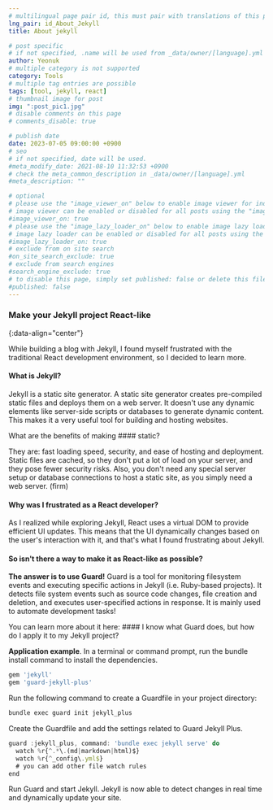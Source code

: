 ```yaml
---
# multilingual page pair id, this must pair with translations of this page. (This name must be unique)
lng_pair: id_About_Jekyll
title: About jekyll

# post specific
# if not specified, .name will be used from _data/owner/[language].yml
author: Yeonuk
# multiple category is not supported
category: Tools
# multiple tag entries are possible
tags: [tool, jekyll, react]
# thumbnail image for post
img: ":post_pic1.jpg"
# disable comments on this page
# comments_disable: true

# publish date
date: 2023-07-05 09:00:00 +0900
# seo
# if not specified, date will be used.
#meta_modify_date: 2021-08-10 11:32:53 +0900
# check the meta_common_description in _data/owner/[language].yml
#meta_description: ""

# optional
# please use the "image_viewer_on" below to enable image viewer for individual pages or posts (_posts/ or [language]/_posts folders).
# image viewer can be enabled or disabled for all posts using the "image_viewer_posts: true" setting in _data/conf/main.yml.
#image_viewer_on: true
# please use the "image_lazy_loader_on" below to enable image lazy loader for individual pages or posts (_posts/ or [language]/_posts folders).
# image lazy loader can be enabled or disabled for all posts using the "image_lazy_loader_posts: true" setting in _data/conf/main.yml.
#image_lazy_loader_on: true
# exclude from on site search
#on_site_search_exclude: true
# exclude from search engines
#search_engine_exclude: true
# to disable this page, simply set published: false or delete this file
#published: false
---
```


<!-- outline-start -->

### Make your Jekyll project React-like

{:data-align="center"}

<!-- outline-end -->

While building a blog with Jekyll, I found myself frustrated with the traditional React development environment, so I decided to learn more.

#### What is Jekyll?

Jekyll is a static site generator. A static site generator creates pre-compiled static files and deploys them on a web server. It doesn't use any dynamic elements like server-side scripts or databases to generate dynamic content. This makes it a very useful tool for building and hosting websites.

What are the benefits of making #### static?

They are: fast loading speed, security, and ease of hosting and deployment.
Static files are cached, so they don't put a lot of load on your server, and they pose fewer security risks. Also, you don't need any special server setup or database connections to host a static site, as you simply need a web server. (firm)

#### Why was I frustrated as a React developer?

As I realized while exploring Jekyll, React uses a virtual DOM to provide efficient UI updates.
This means that the UI dynamically changes based on the user's interaction with it, and that's what I found frustrating about Jekyll.

#### So isn't there a way to make it as React-like as possible?

**The answer is to use Guard!**
Guard is a tool for monitoring filesystem events and executing specific actions in Jekyll (i.e. Ruby-based projects).
It detects file system events such as source code changes, file creation and deletion, and executes user-specified actions in response.
It is mainly used to automate development tasks!

You can learn more about it here: #### I know what Guard does, but how do I apply it to my Jekyll project?

**Application example**.
In a terminal or command prompt, run the bundle install command to install the dependencies.

```javascript
gem 'jekyll'
gem 'guard-jekyll-plus'
```

Run the following command to create a Guardfile in your project directory:

```javascript
bundle exec guard init jekyll_plus
```

Create the Guardfile and add the settings related to Guard Jekyll Plus.

```javascript
guard :jekyll_plus, command: 'bundle exec jekyll serve' do
  watch %r{^.*\.(md|markdown|html)$}
  watch %r{^_config\.yml$}
  # you can add other file watch rules
end
```

Run Guard and start Jekyll. Jekyll is now able to detect changes in real time and dynamically update your site.
